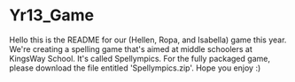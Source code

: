 # Yr13_Game

Hello this is the README for our (Hellen, Ropa, and Isabella) game this year. We're creating a spelling game that's aimed at middle schoolers at KingsWay School. It's called Spellympics. For the fully packaged game, please download the file entitled 'Spellympics.zip'.
Hope you enjoy :)
